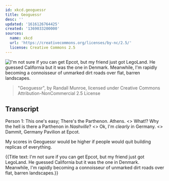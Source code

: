 ```yaml
---
id: xkcd.geoguessr
title: Geoguessr
desc: ''
updated: '1616126764425'
created: '1369033200000'
sources:
  name: xkcd
  url: 'https://creativecommons.org/licenses/by-nc/2.5/'
  license: Creative Commons 2.5
---
```

![I'm not sure if you can get Epcot, but my friend just got LegoLand. He guessed California but it was the one in Denmark. Meanwhile, I'm rapidly becoming a connoisseur of unmarked dirt roads over flat, barren landscapes.](https://imgs.xkcd.com/comics/geoguessr.png)
> "Geoguessr", by Randall Munroe, licensed under Creative Commons Attribution-NonCommercial 2.5 License

## Transcript
Person 1:  This one's easy; There's the Parthenon. Athens.
<<click>>
What!? Why the hell is there a Parthenon in *Nashville*?
<<click>>
Ok, I'm *clearly* in Germany.
<<click>>
Dammit, Germany Pavilion at Epcot.

My scores in Geoguessr would be higher if people would quit building replicas of everything.

{{Title text: I'm not sure if you can get Epcot, but my friend just got LegoLand. He guessed California but it was the one in Denmark. Meanwhile, I'm rapidly becoming a connoisseur of unmarked dirt roads over flat, barren landscapes.}}
